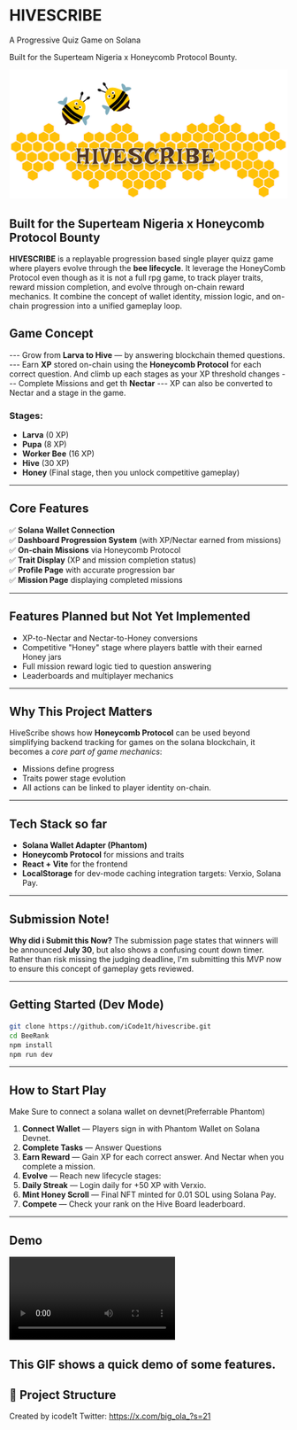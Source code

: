 # HIVESCRIBE

A Progressive Quiz Game on Solana

Built for the Superteam Nigeria x Honeycomb Protocol Bounty.

![HIVESCRIBE Banner](./HIVESCRIBE.png)

## **Built for the Superteam Nigeria x Honeycomb Protocol Bounty**

**HIVESCRIBE** is a replayable progression based single player quizz game where players evolve through the **bee lifecycle**. It leverage the HoneyComb Protocol even though as it is not a full rpg game, to track player traits, reward mission completion, and evolve through on-chain reward mechanics. It combine the concept of wallet identity, mission logic, and on-chain progression into a unified gameplay loop.

## Game Concept

--- Grow from **Larva to Hive** — by answering blockchain themed questions.
--- Earn **XP** stored on-chain using the **Honeycomb Protocol** for each correct question. And climb up each stages as your XP threshold changes
--- Complete Missions and get th **Nectar**
--- XP can also be converted to Nectar and a stage in the game.

### Stages:

- **Larva** (0 XP)
- **Pupa** (8 XP)
- **Worker Bee** (16 XP)
- **Hive** (30 XP)
- **Honey** (Final stage, then you unlock competitive gameplay)

---

## Core Features

✅ **Solana Wallet Connection**  
✅ **Dashboard Progression System** (with XP/Nectar earned from missions)  
✅ **On-chain Missions** via Honeycomb Protocol  
✅ **Trait Display** (XP and mission completion status)  
✅ **Profile Page** with accurate progression bar  
✅ **Mission Page** displaying completed missions

---

## Features Planned but Not Yet Implemented

- XP-to-Nectar and Nectar-to-Honey conversions
- Competitive "Honey" stage where players battle with their earned Honey jars
- Full mission reward logic tied to question answering
- Leaderboards and multiplayer mechanics

---

## Why This Project Matters

HiveScribe shows how **Honeycomb Protocol** can be used beyond simplifying backend tracking for games on the solana blockchain, it becomes a _core part of game mechanics_:

- Missions define progress
- Traits power stage evolution
- All actions can be linked to player identity on-chain.

---

## Tech Stack so far

- **Solana Wallet Adapter (Phantom)**
- **Honeycomb Protocol** for missions and traits
- **React + Vite** for the frontend
- **LocalStorage** for dev-mode caching
  integration targets: Verxio, Solana Pay.

---

## Submission Note!

**Why did i Submit this Now?**
The submission page states that winners will be announced **July 30**, but also shows a confusing count down timer. Rather than risk missing the judging deadline, I'm submitting this MVP now to ensure this concept of gameplay gets reviewed.

---

## Getting Started (Dev Mode)

```bash
git clone https://github.com/iCode1t/hivescribe.git
cd BeeRank
npm install
npm run dev
```

---

## **How to Start Play**

Make Sure to connect a solana wallet on devnet(Preferrable Phantom)

1. **Connect Wallet** — Players sign in with Phantom Wallet on Solana Devnet.
2. **Complete Tasks** — Answer Questions
3. **Earn Reward** — Gain XP for each correct answer. And Nectar when you complete a mission.
4. **Evolve** — Reach new lifecycle stages:
5. **Daily Streak** — Login daily for +50 XP with Verxio.
6. **Mint Honey Scroll** — Final NFT minted for 0.01 SOL using Solana Pay.
7. **Compete** — Check your rank on the Hive Board leaderboard.

---

## Demo

![Demo of My Project](src/assets/HiveScribeDemoo.mp4)

## This GIF shows a quick demo of some features.

## 📂 Project Structure

Created by icode1t
Twitter: https://x.com/big_ola_?s=21
